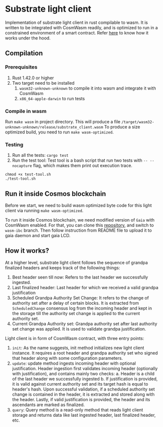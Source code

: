 # Substrate light client
Implementation of substrate light client in rust compilable to wasm. It is written to be integrated with CosmWasm readily, and is optimized to run in a constrained environment of a smart contract. Refer [here](#how-it-works) to know how it works under the hood.

## Compilation

### Prerequisites
1. Rust 1.42.0 or higher
2. Two target need to be installed
    1. `wasm32-unknown-unknown` to compile it into wasm and integrate it with CosmWasm
    2. `x86_64-apple-darwin` to run tests

### Compile in wasm
Run `make wasm` in project directory. This will produce a file `/target/wasm32-unknown-unknown/release/substrate_client.wasm`
To produce a size optimized build, you need to run `make wasm-optimized`.

### Testing
1. Run all the tests:
`cargo test`
2. Run the test tool:
Test tool is a bash script that run two tests with `-- --nocapture` flag, which makes them print out execution trace.
```commandline
chmod +x test-tool.sh
./test-tool.sh
```

## Run it inside Cosmos blockchain
Before we start, we need to build wasm optimized byte code for this light client via running `make wasm-optimized`.

To run it inside Cosmos blockchain, we need modified version of `Gaia` with CosmWasm enabled. For that, you can clone this [repository](https://github.com/ChorusOne/gaia), and switch to `wasm-ibc` branch. Then follow instruction from README file to upload it to gaia daemon and start gaia LCD.

## How it works?
At a higher level, substrate light client follows the sequence of grandpa finalized headers and keeps track of the following things:
1. Best header seen till now: Refers to the last header we successfully ingested.
2. Last finalized header: Last header for which we received a valid grandpa justification
3. Scheduled Grandpa Authority Set Change: It refers to the change of authority set after a delay of certain blocks. It is extracted from `ScheduledChange` consensus log from the incoming header and kept in the storage till the authority set change is applied to the current authority set.
4. Current Grandpa Authority set: Grandpa authority set after last authority set change was applied. It is used to validate grandpa justification.

Light client is in form of CosmWasm contract, with three entry points: 
1. `init`: As the name suggests, init method initializes new light client instance. It requires a root header and grandpa authority set who signed that header along with some configuration parameters.
2. `update`: update method ingests incoming header with optional justification. Header ingestion first validates incoming header (optionally with justification), and contains mainly two checks: a. Header is a child of the last header we successfully ingested b. If justification is provided, it is valid against current authority set and its target hash is equal to header's hash. Upon successful validation, if a scheduled authority set change is contained in the header, it is extracted and stored along with the header. Lastly, if valid justification is provided, the header and its ascendants are marked as finalized.
3. `query`: Query method is a read-only method that reads light client storage and returns data like last ingested header, last finalized header, etc.
